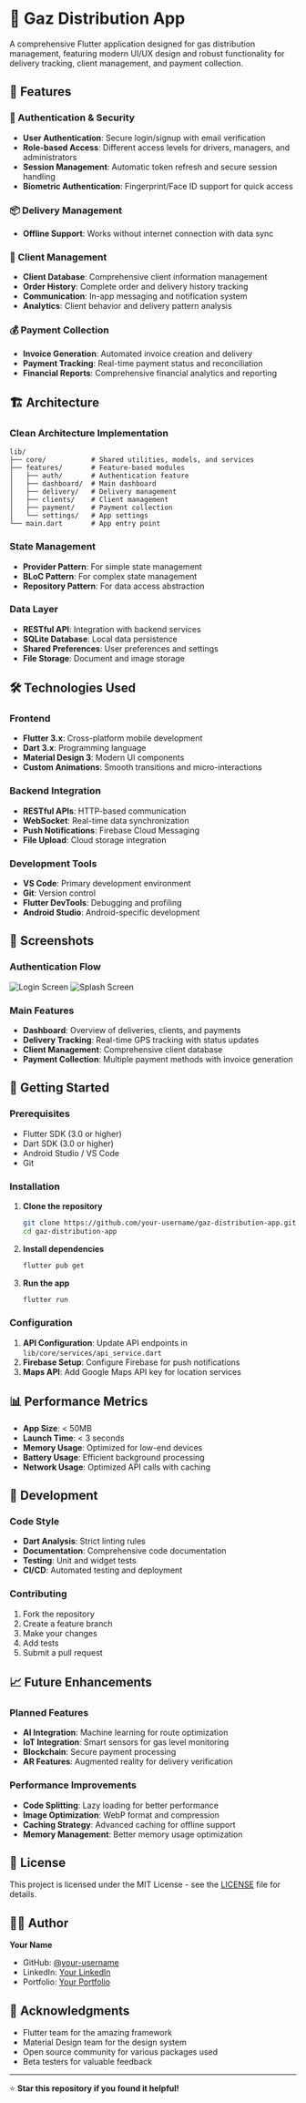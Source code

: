 # 🚀 Gaz Distribution App

A comprehensive Flutter application designed for gas distribution management, featuring modern UI/UX design and robust functionality for delivery tracking, client management, and payment collection.

## 📱 Features

### 🔐 Authentication & Security
- **User Authentication**: Secure login/signup with email verification
- **Role-based Access**: Different access levels for drivers, managers, and administrators
- **Session Management**: Automatic token refresh and secure session handling
- **Biometric Authentication**: Fingerprint/Face ID support for quick access

### 📦 Delivery Management
- **Offline Support**: Works without internet connection with data sync

### 👥 Client Management
- **Client Database**: Comprehensive client information management
- **Order History**: Complete order and delivery history tracking
- **Communication**: In-app messaging and notification system
- **Analytics**: Client behavior and delivery pattern analysis

### 💰 Payment Collection
- **Invoice Generation**: Automated invoice creation and delivery
- **Payment Tracking**: Real-time payment status and reconciliation
- **Financial Reports**: Comprehensive financial analytics and reporting

## 🏗️ Architecture

### Clean Architecture Implementation
```
lib/
├── core/           # Shared utilities, models, and services
├── features/       # Feature-based modules
│   ├── auth/       # Authentication feature
│   ├── dashboard/  # Main dashboard
│   ├── delivery/   # Delivery management
│   ├── clients/    # Client management
│   ├── payment/    # Payment collection
│   └── settings/   # App settings
└── main.dart       # App entry point
```

### State Management
- **Provider Pattern**: For simple state management
- **BLoC Pattern**: For complex state management
- **Repository Pattern**: For data access abstraction

### Data Layer
- **RESTful API**: Integration with backend services
- **SQLite Database**: Local data persistence
- **Shared Preferences**: User preferences and settings
- **File Storage**: Document and image storage

## 🛠️ Technologies Used

### Frontend
- **Flutter 3.x**: Cross-platform mobile development
- **Dart 3.x**: Programming language
- **Material Design 3**: Modern UI components
- **Custom Animations**: Smooth transitions and micro-interactions

### Backend Integration
- **RESTful APIs**: HTTP-based communication
- **WebSocket**: Real-time data synchronization
- **Push Notifications**: Firebase Cloud Messaging
- **File Upload**: Cloud storage integration

### Development Tools
- **VS Code**: Primary development environment
- **Git**: Version control
- **Flutter DevTools**: Debugging and profiling
- **Android Studio**: Android-specific development

## 📱 Screenshots

### Authentication Flow
![Login Screen](flutter_01.png)
![Splash Screen](flutter_02.png)

### Main Features
- **Dashboard**: Overview of deliveries, clients, and payments
- **Delivery Tracking**: Real-time GPS tracking with status updates
- **Client Management**: Comprehensive client database
- **Payment Collection**: Multiple payment methods with invoice generation

## 🚀 Getting Started

### Prerequisites
- Flutter SDK (3.0 or higher)
- Dart SDK (3.0 or higher)
- Android Studio / VS Code
- Git

### Installation

1. **Clone the repository**
   ```bash
   git clone https://github.com/your-username/gaz-distribution-app.git
   cd gaz-distribution-app
   ```

2. **Install dependencies**
   ```bash
   flutter pub get
   ```

3. **Run the app**
   ```bash
   flutter run
   ```

### Configuration

1. **API Configuration**: Update API endpoints in `lib/core/services/api_service.dart`
2. **Firebase Setup**: Configure Firebase for push notifications
3. **Maps API**: Add Google Maps API key for location services

## 📊 Performance Metrics

- **App Size**: < 50MB
- **Launch Time**: < 3 seconds
- **Memory Usage**: Optimized for low-end devices
- **Battery Usage**: Efficient background processing
- **Network Usage**: Optimized API calls with caching

## 🔧 Development

### Code Style
- **Dart Analysis**: Strict linting rules
- **Documentation**: Comprehensive code documentation
- **Testing**: Unit and widget tests
- **CI/CD**: Automated testing and deployment

### Contributing
1. Fork the repository
2. Create a feature branch
3. Make your changes
4. Add tests
5. Submit a pull request

## 📈 Future Enhancements

### Planned Features
- **AI Integration**: Machine learning for route optimization
- **IoT Integration**: Smart sensors for gas level monitoring
- **Blockchain**: Secure payment processing
- **AR Features**: Augmented reality for delivery verification

### Performance Improvements
- **Code Splitting**: Lazy loading for better performance
- **Image Optimization**: WebP format and compression
- **Caching Strategy**: Advanced caching for offline support
- **Memory Management**: Better memory usage optimization

## 📄 License

This project is licensed under the MIT License - see the [LICENSE](LICENSE) file for details.

## 👨‍💻 Author

**Your Name**
- GitHub: [@your-username](https://github.com/your-username)
- LinkedIn: [Your LinkedIn](https://linkedin.com/in/your-profile)
- Portfolio: [Your Portfolio](https://your-portfolio.com)

## 🙏 Acknowledgments

- Flutter team for the amazing framework
- Material Design team for the design system
- Open source community for various packages used
- Beta testers for valuable feedback

---

⭐ **Star this repository if you found it helpful!**


